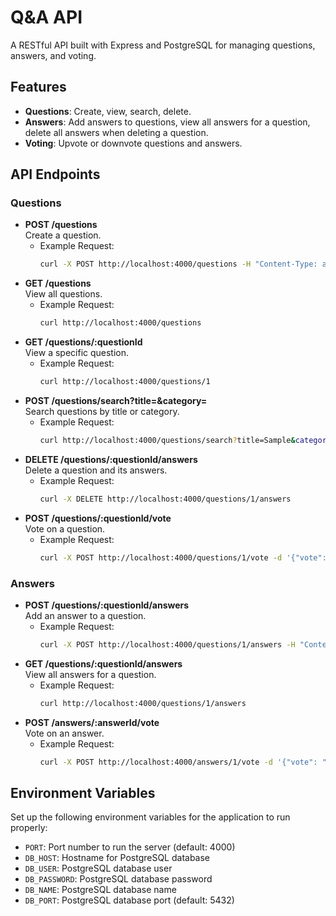 # Q&A API

A RESTful API built with Express and PostgreSQL for managing questions, answers, and voting.

## Features
- **Questions**: Create, view, search, delete.
- **Answers**: Add answers to questions, view all answers for a question, delete all answers when deleting a question.
- **Voting**: Upvote or downvote questions and answers.

## API Endpoints

### Questions
- **POST /questions**  
  Create a question.
  - Example Request:
    ```bash
    curl -X POST http://localhost:4000/questions -H "Content-Type: application/json" -d '{"title": "Sample Question", "description": "Description of the question", "category": "General"}'
    ```
- **GET /questions**  
  View all questions.
  - Example Request:
    ```bash
    curl http://localhost:4000/questions
    ```
- **GET /questions/:questionId**  
  View a specific question.
  - Example Request:
    ```bash
    curl http://localhost:4000/questions/1
    ```
- **POST /questions/search?title=&category=**  
  Search questions by title or category.
  - Example Request:
    ```bash
    curl http://localhost:4000/questions/search?title=Sample&category=General
    ```
- **DELETE /questions/:questionId/answers**  
  Delete a question and its answers.
  - Example Request:
    ```bash
    curl -X DELETE http://localhost:4000/questions/1/answers
    ```
- **POST /questions/:questionId/vote**  
  Vote on a question.
  - Example Request:
    ```bash
    curl -X POST http://localhost:4000/questions/1/vote -d '{"vote": "up"}'
    ```

### Answers
- **POST /questions/:questionId/answers**  
  Add an answer to a question.
  - Example Request:
    ```bash
    curl -X POST http://localhost:4000/questions/1/answers -H "Content-Type: application/json" -d '{"answer": "Sample Answer"}'
    ```
- **GET /questions/:questionId/answers**  
  View all answers for a question.
  - Example Request:
    ```bash
    curl http://localhost:4000/questions/1/answers
    ```
- **POST /answers/:answerId/vote**  
  Vote on an answer.
  - Example Request:
    ```bash
    curl -X POST http://localhost:4000/answers/1/vote -d '{"vote": "down"}'
    ```

## Environment Variables

Set up the following environment variables for the application to run properly:

- `PORT`: Port number to run the server (default: 4000)
- `DB_HOST`: Hostname for PostgreSQL database
- `DB_USER`: PostgreSQL database user
- `DB_PASSWORD`: PostgreSQL database password
- `DB_NAME`: PostgreSQL database name
- `DB_PORT`: PostgreSQL database port (default: 5432)
